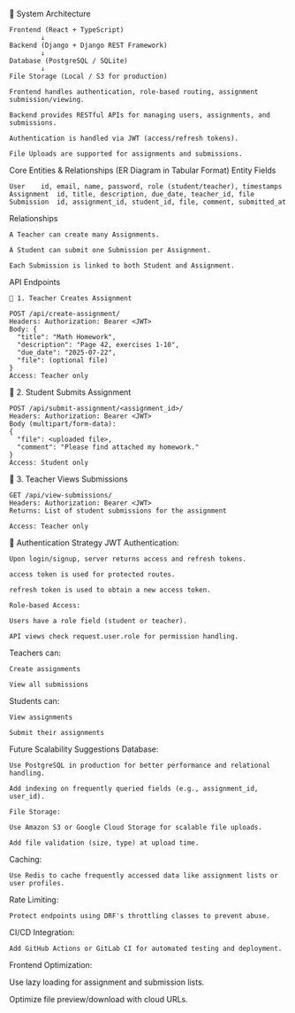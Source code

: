 📐 System Architecture

```
Frontend (React + TypeScript)
        ↓
Backend (Django + Django REST Framework)
        ↓
Database (PostgreSQL / SQLite)
        ↓
File Storage (Local / S3 for production)
```
```
Frontend handles authentication, role-based routing, assignment submission/viewing.

Backend provides RESTful APIs for managing users, assignments, and submissions.

Authentication is handled via JWT (access/refresh tokens).

File Uploads are supported for assignments and submissions.
```
 Core Entities & Relationships (ER Diagram in Tabular Format)
Entity	Fields
```
User	id, email, name, password, role (student/teacher), timestamps
Assignment	id, title, description, due_date, teacher_id, file
Submission	id, assignment_id, student_id, file, comment, submitted_at
```
Relationships
```
A Teacher can create many Assignments.

A Student can submit one Submission per Assignment.

Each Submission is linked to both Student and Assignment.
```
 API Endpoints
```
🔸 1. Teacher Creates Assignment

POST /api/create-assignment/
Headers: Authorization: Bearer <JWT>
Body: {
  "title": "Math Homework",
  "description": "Page 42, exercises 1-10",
  "due_date": "2025-07-22",
  "file": (optional file)
}
Access: Teacher only
```
🔸 2. Student Submits Assignment
```
POST /api/submit-assignment/<assignment_id>/
Headers: Authorization: Bearer <JWT>
Body (multipart/form-data):
{
  "file": <uploaded file>,
  "comment": "Please find attached my homework."
}
Access: Student only
```

🔸 3. Teacher Views Submissions
```
GET /api/view-submissions/
Headers: Authorization: Bearer <JWT>
Returns: List of student submissions for the assignment

Access: Teacher only
```
🔐 Authentication Strategy
JWT Authentication:
```
Upon login/signup, server returns access and refresh tokens.

access token is used for protected routes.

refresh token is used to obtain a new access token.

Role-based Access:

Users have a role field (student or teacher).

API views check request.user.role for permission handling.
```
Teachers can:
```
Create assignments

View all submissions
```
Students can:
```
View assignments

Submit their assignments
```

 Future Scalability Suggestions
Database:
```
Use PostgreSQL in production for better performance and relational handling.

Add indexing on frequently queried fields (e.g., assignment_id, user_id).

File Storage:

Use Amazon S3 or Google Cloud Storage for scalable file uploads.

Add file validation (size, type) at upload time.
```
Caching:
```
Use Redis to cache frequently accessed data like assignment lists or user profiles.
```
Rate Limiting:
```
Protect endpoints using DRF's throttling classes to prevent abuse.
```
CI/CD Integration:
```
Add GitHub Actions or GitLab CI for automated testing and deployment.
```

Frontend Optimization:

Use lazy loading for assignment and submission lists.

Optimize file preview/download with cloud URLs.
